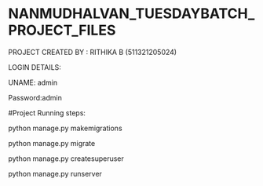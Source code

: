 # NANMUDHALVAN_TUESDAYBATCH_PROJECT_FILES

PROJECT CREATED BY : RITHIKA B (511321205024)



LOGIN DETAILS:


UNAME: admin


Password:admin




#Project Running steps:

python manage.py makemigrations

python manage.py migrate

python manage.py createsuperuser

python manage.py runserver
